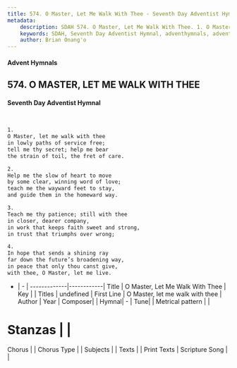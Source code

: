 ```yaml
---
title: 574. O Master, Let Me Walk With Thee - Seventh Day Adventist Hymnal
metadata:
    description: SDAH 574. O Master, Let Me Walk With Thee. 1. O Master, let me walk with thee in lowly paths of service free; tell me thy secret; help me bear the strain of toil, the fret of care.
    keywords: SDAH, Seventh Day Adventist Hymnal, adventhymnals, advent hymnals, O Master, Let Me Walk With Thee, O Master, let me walk with thee 
    author: Brian Onang'o
---
```


#### Advent Hymnals
## 574. O MASTER, LET ME WALK WITH THEE
#### Seventh Day Adventist Hymnal

```txt


1.
O Master, let me walk with thee
in lowly paths of service free;
tell me thy secret; help me bear
the strain of toil, the fret of care.

2.
Help me the slow of heart to move
by some clear, winning word of love;
teach me the wayward feet to stay,
and guide them in the homeward way.

3.
Teach me thy patience; still with thee
in closer, dearer company,
in work that keeps faith sweet and strong,
in trust that triumphs over wrong;

4.
In hope that sends a shining ray
far down the future’s broadening way,
in peace that only thou canst give,
with thee, O Master, let me live.


```

- |   -  |
-------------|------------|
Title | O Master, Let Me Walk With Thee |
Key |  |
Titles | undefined |
First Line | O Master, let me walk with thee |
Author | 
Year | 
Composer|  |
Hymnal|  - |
Tune|  |
Metrical pattern | |
# Stanzas |  |
Chorus |  |
Chorus Type |  |
Subjects |  |
Texts |  |
Print Texts | 
Scripture Song |  |
  
